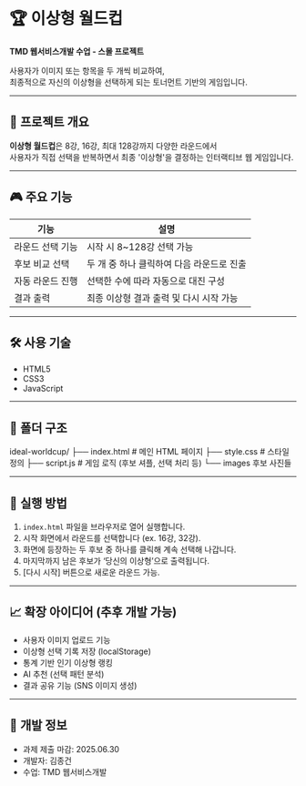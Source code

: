# 🏆 이상형 월드컵

**TMD 웹서비스개발 수업 - 스몰 프로젝트**

사용자가 이미지 또는 항목을 두 개씩 비교하여,  
최종적으로 자신의 이상형을 선택하게 되는 토너먼트 기반의 게임입니다.

---

## 📌 프로젝트 개요

**이상형 월드컵**은 8강, 16강, 최대 128강까지 다양한 라운드에서  
사용자가 직접 선택을 반복하면서 최종 '이상형'을 결정하는 인터랙티브 웹 게임입니다.

---

## 🎮 주요 기능

| 기능               | 설명 |
|--------------------|------|
| 라운드 선택 기능   | 시작 시 8~128강 선택 가능  
| 후보 비교 선택     | 두 개 중 하나 클릭하여 다음 라운드로 진출  
| 자동 라운드 진행   | 선택한 수에 따라 자동으로 대진 구성  
| 결과 출력          | 최종 이상형 결과 출력 및 다시 시작 가능  

---

## 🛠 사용 기술

- HTML5
- CSS3
- JavaScript

---

## 📂 폴더 구조

ideal-worldcup/
├── index.html # 메인 HTML 페이지
├── style.css # 스타일 정의
├── script.js # 게임 로직 (후보 셔플, 선택 처리 등)
└── images 후보 사진들 

---

## 🚀 실행 방법

1. `index.html` 파일을 브라우저로 열어 실행합니다.
2. 시작 화면에서 라운드를 선택합니다 (ex. 16강, 32강).
3. 화면에 등장하는 두 후보 중 하나를 클릭해 계속 선택해 나갑니다.
4. 마지막까지 남은 후보가 ‘당신의 이상형’으로 출력됩니다.
5. [다시 시작] 버튼으로 새로운 라운드 가능.

---

## 📈 확장 아이디어 (추후 개발 가능)

- 사용자 이미지 업로드 기능
- 이상형 선택 기록 저장 (localStorage)
- 통계 기반 인기 이상형 랭킹
- AI 추천 (선택 패턴 분석)
- 결과 공유 기능 (SNS 이미지 생성)

---

## 📅 개발 정보

- 과제 제출 마감: 2025.06.30
- 개발자: 김종건
- 수업: TMD 웹서비스개발

